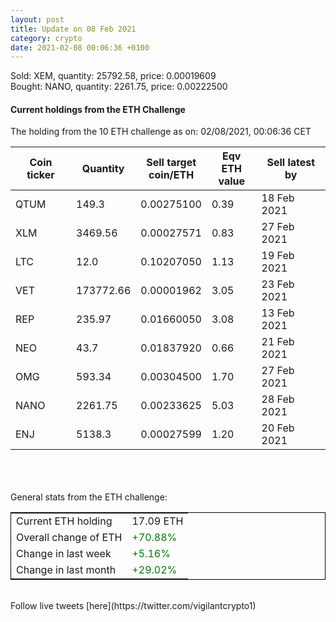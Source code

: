 ```yaml
---
layout: post
title: Update on 08 Feb 2021
category: crypto
date: 2021-02-08 00:06:36 +0100
---
```

<!-- Global site tag (gtag.js) - Google Analytics -->
<script async src="https://www.googletagmanager.com/gtag/js?id=UA-103831149-5"></script>
<script>
  window.dataLayer = window.dataLayer || [];
  function gtag(){dataLayer.push(arguments);}
  gtag('js', new Date());

  gtag('config', 'UA-103831149-5');
</script>
Sold: XEM, quantity:     25792.58, price:   0.00019609<br>Bought: NANO, quantity:      2261.75, price:   0.00222500<br>

#### Current holdings from the ETH Challenge

The holding from the 10 ETH challenge as on: 02/08/2021, 00:06:36 CET

|Coin ticker|Quantity|Sell target<br>coin/ETH|Eqv ETH<br>value|Sell latest by|
|-----------|--------|-----------|-----------|--------------|
QTUM|149.3|  0.00275100|0.39|18 Feb 2021|
XLM|3469.56|  0.00027571|0.83|27 Feb 2021|
LTC|12.0|  0.10207050|1.13|19 Feb 2021|
VET|173772.66|  0.00001962|3.05|23 Feb 2021|
REP|235.97|  0.01660050|3.08|13 Feb 2021|
NEO|43.7|  0.01837920|0.66|21 Feb 2021|
OMG|593.34|  0.00304500|1.70|27 Feb 2021|
NANO|2261.75|  0.00233625|5.03|28 Feb 2021|
ENJ|5138.3|  0.00027599|1.20|20 Feb 2021|

<br>
<br>
<br>
General stats from the ETH challenge:

<table style="border:1px solid black;margin-left:auto;margin-right:auto;">
	<tbody>
	<tr>
		<td>Current ETH holding</td>
		<td>     17.09 ETH</td>
	</tr>
	<tr>
		<td>Overall change of ETH</td>
		<td><font color="green">+70.88%</font></td>
	</tr>
	<tr>
		<td>Change in last week</td>
		<td><font color="green">+5.16%</font></td>
	</tr>
	<tr>
		<td>Change in last month</td>
		<td><font color="green">+29.02%</font></td>
	</tr>
	</tbody>
</table>

<br>
Follow live tweets [here](https://twitter.com/vigilantcrypto1)
<br>
<br>
